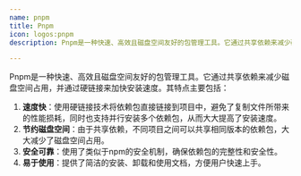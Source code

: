 ```yaml
---
name: pnpm
title: Pnpm
icon: logos:pnpm
description: Pnpm是一种快速、高效且磁盘空间友好的包管理工具。它通过共享依赖来减少磁盘空间占用，并通过硬链接来加快安装速度。

---
```


Pnpm是一种快速、高效且磁盘空间友好的包管理工具。它通过共享依赖来减少磁盘空间占用，并通过硬链接来加快安装速度。其特点主要包括：

1. **速度快**：使用硬链接技术将依赖包直接链接到项目中，避免了复制文件所带来的性能损耗，同时也支持并行安装多个依赖包，从而大大提高了安装速度。
2. **节约磁盘空间**：由于共享依赖，不同项目之间可以共享相同版本的依赖包，大大减少了磁盘空间占用。
3. **安全可靠**：使用了类似于npm的安全机制，确保依赖包的完整性和安全性。
4. **易于使用**：提供了简洁的安装、卸载和使用文档，方便用户快速上手。

